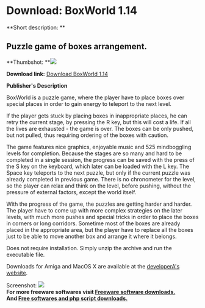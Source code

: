 # Download: BoxWorld 1.14

**Short description: **

## Puzzle game of boxes arrangement.

  
**Thumbshot: **![](http://www.freewarefiles.com/screenshot/boxworld_md.jpg)   
  
**Download link:** [Download BoxWorld 1.14](http://freesoftwares.boysofts.com/BoxWorld_program_64571.html)  
  

**Publisher's Description**  
  

BoxWorld is a puzzle game, where the player have to place boxes over special
places in order to gain energy to teleport to the next level.

If the player gets stuck by placing boxes in inappropriate places, he can
retry the current stage, by pressing the R key, but this will cost a life. If
all the lives are exhausted - the game is over. The boxes can be only pushed,
but not pulled, thus requiring ordering of the boxes with caution.

The game features nice graphics, enjoyable music and 525 mindboggling levels
for completion. Because the stages are so many and hard to be completed in a
single session, the progress can be saved with the press of the S key on the
keyboard, which later can be loaded with the L key. The Space key teleports to
the next puzzle, but only if the current puzzle was already completed in
previous game. There is no chronometer for the level, so the player can relax
and think on the level, before pushing, without the pressure of external
factors, except the world itself.

With the progress of the game, the puzzles are getting harder and harder. The
player have to come up with more complex strategies on the later levels, with
much more pushes and special tricks in order to place the boxes in corners or
long corridors. Sometime most of the boxes are already placed in the
appropriate area, but the player have to replace all the boxes just to be able
to move another box and arrange it where it belongs.

Does not require installation. Simply unzip the archive and run the executable
file.

Downloads for Amiga and MacOS X are available at the [developerA's
website](http://hirudov.com).

  
  
Screenshot: ![](http://www.freewarefiles.com/screenshot/boxworld.jpg)  
**For more freeware softwares visit [Freeware software downloads.](http://freesoftwares.boysofts.com/)**   
**And [Free softwares and php script downloads.](http://www.boysofts.com/)**

